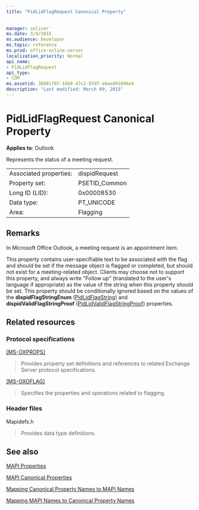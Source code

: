 ```yaml
---
title: "PidLidFlagRequest Canonical Property"
 
 
manager: soliver
ms.date: 3/9/2015
ms.audience: Developer
ms.topic: reference
ms.prod: office-online-server
localization_priority: Normal
api_name:
- PidLidFlagRequest
api_type:
- COM
ms.assetid: 38981f07-14b8-47c2-93df-e6aed91896e4
description: "Last modified: March 09, 2015"
---
```


# PidLidFlagRequest Canonical Property

  
  
**Applies to**: Outlook 
  
Represents the status of a meeting request.
  
|||
|:-----|:-----|
|Associated properties:  <br/> |dispidRequest  <br/> |
|Property set:  <br/> |PSETID_Common  <br/> |
|Long ID (LID):  <br/> |0x00008530  <br/> |
|Data type:  <br/> |PT_UNICODE  <br/> |
|Area:  <br/> |Flagging  <br/> |
   
## Remarks

In Microsoft Office Outlook, a meeting request is an appointment item.
  
This property contains user-specifiable text to be associated with the flag and should be set if the message object is flagged or completed, but should not exist for a meeting-related object. Clients may choose not to support this property, and always write "Follow up" (translated to the user's language if appropriate) as the value of the string when this property should be set. This property should be conditionally ignored based on the values of the **dispidFlagStringEnum** ([PidLidFlagString](pidlidflagstring-canonical-property.md)) and **dispidValidFlagStringProof** ([PidLidValidFlagStringProof](pidlidvalidflagstringproof-canonical-property.md)) properties.
  
## Related resources

### Protocol specifications

[[MS-OXPROPS]](http://msdn.microsoft.com/library/f6ab1613-aefe-447d-a49c-18217230b148%28Office.15%29.aspx)
  
> Provides property set definitions and references to related Exchange Server protocol specifications.
    
[[MS-OXOFLAG]](http://msdn.microsoft.com/library/f1e50be4-ed30-4c2a-b5cb-8ff3aaaf9b91%28Office.15%29.aspx)
  
> Specifies the properties and operations related to flagging.
    
### Header files

Mapidefs.h
  
> Provides data type definitions.
    
## See also



[MAPI Properties](mapi-properties.md)
  
[MAPI Canonical Properties](mapi-canonical-properties.md)
  
[Mapping Canonical Property Names to MAPI Names](mapping-canonical-property-names-to-mapi-names.md)
  
[Mapping MAPI Names to Canonical Property Names](mapping-mapi-names-to-canonical-property-names.md)

